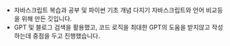- 자바스크립트 복습과 공부 및 파이썬 기초 개념 다지기 자바스크립트와 언어 비교등을 위해 만든 깃입니다.
- GPT 및 블로그 검색을 활용했고, 코드 로직을 최대한 GPT의 도움을 받지않고 작성하는데 중점을 두고 진행했습니다.

